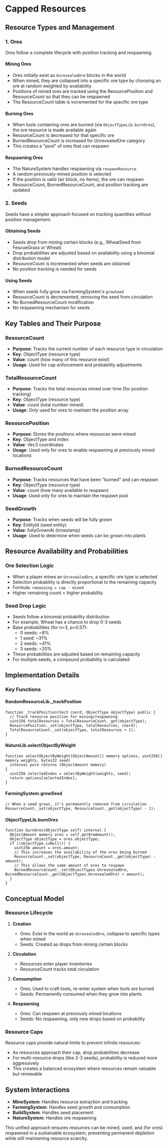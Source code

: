 # Capped Resources

## Resource Types and Management

### 1. Ores

Ores follow a complete lifecycle with position tracking and respawning.

#### Mining Ores
- Ores initially exist as `UnrevealedOre` blocks in the world
- When mined, they are collapsed into a specific ore type by choosing an ore at random weighted by availability
- Positions of mined ores are tracked using the ResourcePosition and ResourceCount so that they can be respawned
- The ResourceCount table is incremented for the specific ore type

#### Burning Ores
- When tools containing ores are burned (via `ObjectTypeLib.burnOres`), the ore resource is made available again
- ResourceCount is decreased for that specific ore
- BurnedResourceCount is increased for UnrevealedOre category
- This creates a "pool" of ores that can respawn

#### Respawning Ores
- The NatureSystem handles respawning via `respawnResource`
- A random previously-mined position is selected
- If the position is valid (air block, no items), the ore can respawn
- ResourceCount, BurnedResourceCount, and position tracking are updated

### 2. Seeds

Seeds have a simpler approach focused on tracking quantities without position management.

#### Obtaining Seeds
- Seeds drop from mining certain blocks (e.g., WheatSeed from FescueGrass or Wheat)
- Drop probabilities are adjusted based on availability using a binomial distribution model
- ResourceCount is incremented when seeds are obtained
- No position tracking is needed for seeds

#### Using Seeds
- When seeds fully grow via FarmingSystem's `growSeed`
- ResourceCount is decremented, removing the seed from circulation
- No BurnedResourceCount modification
- No respawning mechanism for seeds

## Key Tables and Their Purpose

### ResourceCount
- **Purpose**: Tracks the current number of each resource type in circulation
- **Key**: ObjectType (resource type)
- **Value**: count (how many of this resource exist)
- **Usage**: Used for cap enforcement and probability adjustments

### TotalResourceCount
- **Purpose**: Tracks the total resources mined over time (for position tracking)
- **Key**: ObjectType (resource type)
- **Value**: count (total number mined)
- **Usage**: Only used for ores to maintain the position array

### ResourcePosition
- **Purpose**: Stores the positions where resources were mined
- **Key**: ObjectType and index
- **Value**: Vec3 coordinates
- **Usage**: Used only for ores to enable respawning at previously mined locations

### BurnedResourceCount
- **Purpose**: Tracks resources that have been "burned" and can respawn
- **Key**: ObjectType (resource type)
- **Value**: count (how many available to respawn)
- **Usage**: Used only for ores to maintain the respawn pool

### SeedGrowth
- **Purpose**: Tracks when seeds will be fully grown
- **Key**: EntityId (seed entity)
- **Value**: fullyGrownAt (timestamp)
- **Usage**: Used to determine when seeds can be grown into plants

## Resource Availability and Probabilities

### Ore Selection Logic
- When a player mines an `UnrevealedOre`, a specific ore type is selected
- Selection probability is directly proportional to the remaining capacity
- Formula: `remaining = cap - mined`
- Higher remaining count = higher probability

### Seed Drop Logic
- Seeds follow a binomial probability distribution
- For example, Wheat has a chance to drop 0-3 seeds
- Base probabilities (for n=3, p=0.57):
  - 0 seeds: ~8%
  - 1 seed: ~31%
  - 2 seeds: ~41%
  - 3 seeds: ~20%
- These probabilities are adjusted based on remaining capacity
- For multiple seeds, a compound probability is calculated

## Implementation Details

### Key Functions

#### RandomResourceLib._trackPosition
```solidity
function _trackPosition(Vec3 coord, ObjectType objectType) public {
  // Track resource position for mining/respawning
  uint256 totalResources = TotalResourceCount._get(objectType);
  ResourcePosition._set(objectType, totalResources, coord);
  TotalResourceCount._set(objectType, totalResources + 1);
}
```

#### NatureLib.selectObjectByWeight
```solidity
function selectObjectByWeight(ObjectAmount[] memory options, uint256[] memory weights, bytes32 seed)
  internal pure returns (ObjectAmount memory)
{
  uint256 selectedIndex = selectByWeight(weights, seed);
  return options[selectedIndex];
}
```

#### FarmingSystem.growSeed
```solidity
// When a seed grows, it's permanently removed from circulation
ResourceCount._set(objectType, ResourceCount._get(objectType) - 1);
```

#### ObjectTypeLib.burnOres
```solidity
function burnOres(ObjectType self) internal {
  ObjectAmount memory ores = self.getOreAmount();
  ObjectType objectType = ores.objectType;
  if (!objectType.isNull()) {
    uint256 amount = ores.amount;
    // This increases the availability of the ores being burned
    ResourceCount._set(objectType, ResourceCount._get(objectType) - amount);
    // This allows the same amount of ores to respawn
    BurnedResourceCount._set(ObjectTypes.UnrevealedOre, BurnedResourceCount._get(ObjectTypes.UnrevealedOre) + amount);
  }
}
```

## Conceptual Model

### Resource Lifecycle

1. **Creation**
   - Ores: Exist in the world as `UnrevealedOre`, collapse to specific types when mined
   - Seeds: Created as drops from mining certain blocks

2. **Circulation**
   - Resources enter player inventories
   - ResourceCount tracks total circulation

3. **Consumption**
   - Ores: Used to craft tools, re-enter system when tools are burned
   - Seeds: Permanently consumed when they grow into plants

4. **Respawning**
   - Ores: Can respawn at previously mined locations
   - Seeds: No respawning, only new drops based on probability

### Resource Caps

Resource caps provide natural limits to prevent infinite resources:

- As resources approach their cap, drop probabilities decrease
- For multi-resource drops (like 2-3 seeds), probability is reduced more aggressively
- This creates a balanced ecosystem where resources remain valuable but renewable

## System Interactions

- **MineSystem**: Handles resource extraction and tracking
- **FarmingSystem**: Handles seed growth and consumption
- **BuildSystem**: Handles seed placement
- **NatureSystem**: Handles ore respawning

This unified approach ensures resources can be mined, used, and (for ores) respawned in a sustainable ecosystem, preventing permanent depletion while still maintaining resource scarcity.
